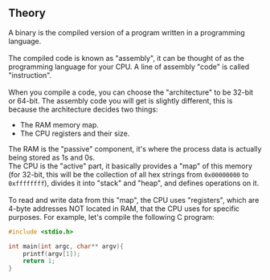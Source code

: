 ## Theory

A binary is the compiled version of a program written in a programming language.\
\
The compiled code is known as "assembly", it can be thought of as the programming language for your CPU. A line of assembly "code" is called "instruction".\
\
When you compile a code, you can choose the "architecture" to be 32-bit or 64-bit. The assembly code you will get is slightly different, this is because the architecture decides two things:
- The RAM memory map.
- The CPU registers and their size.

The RAM is the "passive" component, it's where the process data is actually being stored as 1s and 0s.\
The CPU is the "active" part, it basically provides a "map" of this memory (for 32-bit, this will be the collection of all hex strings from `0x00000000` to `0xffffffff`), divides it into "stack" and "heap", and defines operations on it.\
\
To read and write data from this "map", the CPU uses "registers", which are 4-byte addresses NOT located in RAM, that the CPU uses for specific purposes.
For example, let's compile the following C program:

```C
#include <stdio.h>

int main(int argc, char** argv){
    printf(argv[1]);
    return 1;
}
```


